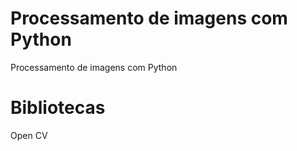 # Processamento de imagens com Python

 Processamento de imagens com Python

# Bibliotecas 

Open CV

